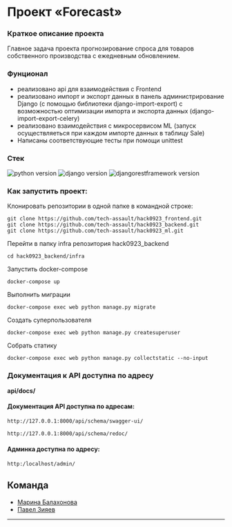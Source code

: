 # Проект «Forecast»


### Краткое описание проекта

Главное задача проекта прогнозирование спроса для товаров собственного производства с ежедневным обновлением.

### Фунционал

- реализовано api для взаимодействия с Frontend
- реализовано импорт и экспорт данных в панель администрирование Django (с помощью библиотеки django-import-export) с возможностью оптимизации импорта и экспорта данных (django-import-export-celery)
- реализовано взаимодействия с микросервисом ML (запуск осуществляеться при каждом импорте данных в таблицу Sale)
- Написаны соответствующие тесты при помощи unittest


### **Стек**

![python version](https://img.shields.io/badge/Python-3.10-green)
![django version](https://img.shields.io/badge/Django-4.1-green)
![djangorestframework version](https://img.shields.io/badge/DRF-3.14-green)



### Как запустить проект:

Клонировать репозитории в одной папке в командной строке:

```
git clone https://github.com/tech-assault/hack0923_frontend.git
git clone https://github.com/tech-assault/hack0923_backend.git
git clone https://github.com/tech-assault/hack0923_ml.git
```



Перейти в папку infra репозитория hack0923_backend
```
cd hack0923_backend/infra
```

Запустить docker-compose

```
docker-compose up
```

Выполнить миграции

```
docker-compose exec web python manage.py migrate
```

Создать суперпользователя

```
docker-compose exec web python manage.py createsuperuser
```

Собрать статику

```
docker-compose exec web python manage.py collectstatic --no-input
```


### Документация к API доступна по адресу

**api/docs/**

#### Документация API доступна по адресам:
```sh
http://127.0.0.1:8000/api/schema/swagger-ui/
```
```sh
http://127.0.0.1:8000/api/schema/redoc/
```
#### Админка доступна по адресу:

```sh
http:/localhost/admin/
```



## Команда

- [Марина Балахонова](https://github.com/margoloko)
- [Павел Зияев](https://github.com/p0lzi)

___
